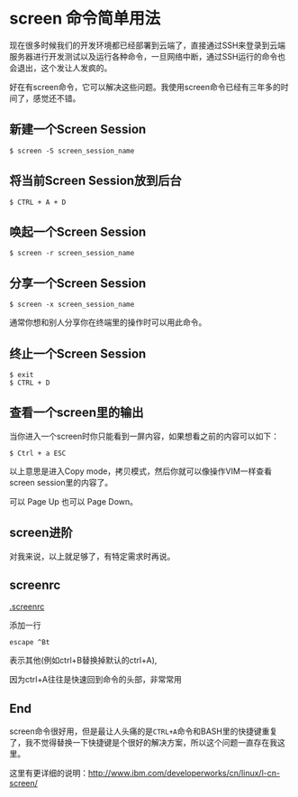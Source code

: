 # screen 命令简单用法

现在很多时候我们的开发环境都已经部署到云端了，直接通过SSH来登录到云端服务器进行开发测试以及运行各种命令，一旦网络中断，通过SSH运行的命令也会退出，这个发让人发疯的。

好在有screen命令，它可以解决这些问题。我使用screen命令已经有三年多的时间了，感觉还不错。

## 新建一个Screen Session

```
$ screen -S screen_session_name
```

## 将当前Screen Session放到后台

```
$ CTRL + A + D
```

## 唤起一个Screen Session

```
$ screen -r screen_session_name
```

## 分享一个Screen Session

```
$ screen -x screen_session_name
```

通常你想和别人分享你在终端里的操作时可以用此命令。

## 终止一个Screen Session

```
$ exit
$ CTRL + D
```

## 查看一个screen里的输出

当你进入一个screen时你只能看到一屏内容，如果想看之前的内容可以如下：

```
$ Ctrl + a ESC
```

以上意思是进入Copy mode，拷贝模式，然后你就可以像操作VIM一样查看screen session里的内容了。

可以 Page Up 也可以 Page Down。

## screen进阶

对我来说，以上就足够了，有特定需求时再说。

## screenrc

[.screenrc](.screenrc)

添加一行

```
escape ^Bt
```

表示其他(例如ctrl+B替换掉默认的ctrl+A), 

因为ctrl+A往往是快速回到命令的头部，非常常用

## End

screen命令很好用，但是最让人头痛的是`CTRL+A`命令和BASH里的快捷键重复了，我不觉得替换一下快捷键是个很好的解决方案，所以这个问题一直存在我这里。

这里有更详细的说明：<http://www.ibm.com/developerworks/cn/linux/l-cn-screen/>
